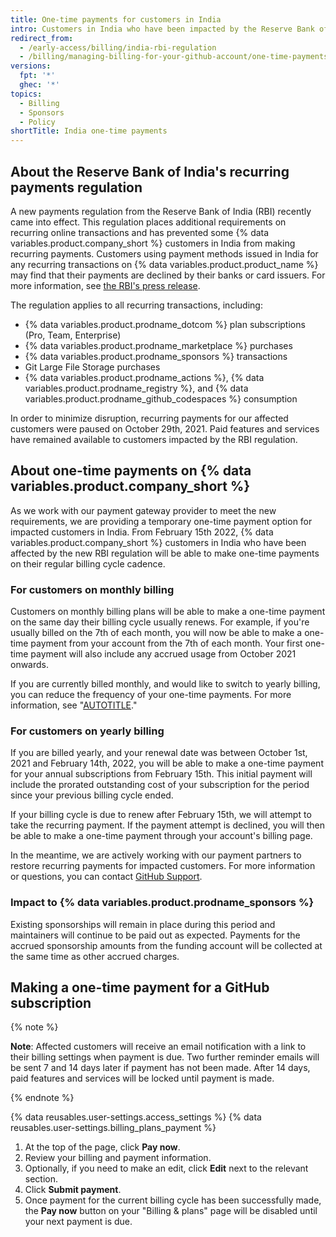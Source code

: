```yaml
---
title: One-time payments for customers in India
intro: Customers in India who have been impacted by the Reserve Bank of India's recurring payment regulation can now make one-time payments for their GitHub subscriptions and services.
redirect_from:
  - /early-access/billing/india-rbi-regulation
  - /billing/managing-billing-for-your-github-account/one-time-payments-for-customers-in-india
versions:
  fpt: '*'
  ghec: '*'
topics:
  - Billing
  - Sponsors
  - Policy
shortTitle: India one-time payments
---
```



## About the Reserve Bank of India's recurring payments regulation

A new payments regulation from the Reserve Bank of India (RBI) recently came into effect. This regulation places additional requirements on recurring online transactions and has prevented some {% data variables.product.company_short %} customers in India from making recurring payments. Customers using payment methods issued in India for any recurring transactions on {% data variables.product.product_name %} may find that their payments are declined by their banks or card issuers. For more information, see [the RBI's press release](https://www.rbi.org.in/Scripts/BS_PressReleaseDisplay.aspx?prid=51353).

The regulation applies to all recurring transactions, including:
- {% data variables.product.prodname_dotcom %} plan subscriptions (Pro, Team, Enterprise)
- {% data variables.product.prodname_marketplace %} purchases
- {% data variables.product.prodname_sponsors %} transactions
- Git Large File Storage purchases
- {% data variables.product.prodname_actions %}, {% data variables.product.prodname_registry %}, and {% data variables.product.prodname_github_codespaces %} consumption

In order to minimize disruption, recurring payments for our affected customers were paused on October 29th, 2021. Paid features and services have remained available to customers impacted by the RBI regulation.

## About one-time payments on {% data variables.product.company_short %}

As we work with our payment gateway provider to meet the new requirements, we are providing a temporary one-time payment option for impacted customers in India. From February 15th 2022, {% data variables.product.company_short %} customers in India who have been affected by the new RBI regulation will be able to make one-time payments on their regular billing cycle cadence.

### For customers on monthly billing

Customers on monthly billing plans will be able to make a one-time payment on the same day their billing cycle usually renews. For example, if you're usually billed on the 7th of each month, you will now be able to make a one-time payment from your account from the 7th of each month. Your first one-time payment will also include any accrued usage from October 2021 onwards.

If you are currently billed monthly, and would like to switch to yearly billing, you can reduce the frequency of your one-time payments. For more information, see "[AUTOTITLE](/billing/managing-your-github-billing-settings/changing-the-duration-of-your-billing-cycle)."

### For customers on yearly billing

If you are billed yearly, and your renewal date was between October 1st, 2021 and February 14th, 2022, you will be able to make a one-time payment for your annual subscriptions from February 15th. This initial payment will include the prorated outstanding cost of your subscription for the period since your previous billing cycle ended.

If your billing cycle is due to renew after February 15th, we will attempt to take the recurring payment. If the payment attempt is declined, you will then be able to make a one-time payment through your account's billing page.

In the meantime, we are actively working with our payment partners to restore recurring payments for impacted customers. For more information or questions, you can contact [GitHub Support](https://support.github.com/contact).

### Impact to {% data variables.product.prodname_sponsors %}

Existing sponsorships will remain in place during this period and maintainers will continue to be paid out as expected. Payments for the accrued sponsorship amounts from the funding account will be collected at the same time as other accrued charges.

## Making a one-time payment for a GitHub subscription

{% note %}

**Note**: Affected customers will receive an email notification with a link to their billing settings when payment is due. Two further reminder emails will be sent 7 and 14 days later if payment has not been made. After 14 days, paid features and services will be locked until payment is made.

{% endnote %}

{% data reusables.user-settings.access_settings %}
{% data reusables.user-settings.billing_plans_payment %}
1. At the top of the page, click **Pay now**.
1. Review your billing and payment information.
1. Optionally, if you need to make an edit, click **Edit** next to the relevant section.
1. Click **Submit payment**.
1. Once payment for the current billing cycle has been successfully made, the **Pay now** button on your "Billing & plans" page will be disabled until your next payment is due.
